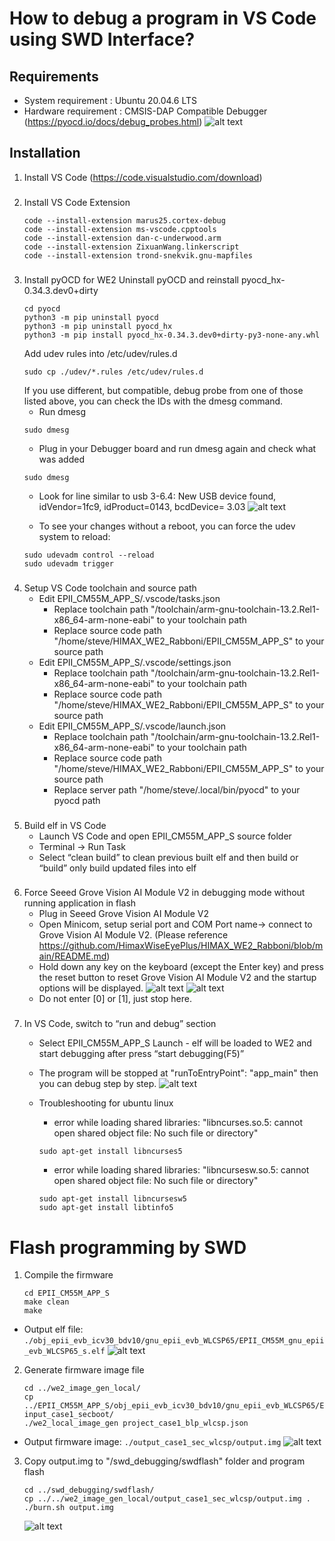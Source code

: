# How to debug a program in VS Code using SWD Interface?

## Requirements
- System requirement   : Ubuntu 20.04.6 LTS
- Hardware requirement : CMSIS-DAP Compatible Debugger (https://pyocd.io/docs/debug_probes.html)
    ![alt text](../images/swd_interface_connection.jpg)

## Installation
1. Install VS Code (https://code.visualstudio.com/download) 

###
2. Install VS Code Extension
    ```
    code --install-extension marus25.cortex-debug
    code --install-extension ms-vscode.cpptools
    code --install-extension dan-c-underwood.arm
    code --install-extension ZixuanWang.linkerscript
    code --install-extension trond-snekvik.gnu-mapfiles
    ```

###
3. Install pyOCD for WE2
   Uninstall pyOCD and reinstall pyocd_hx-0.34.3.dev0+dirty
    ```
    cd pyocd
    python3 -m pip uninstall pyocd
    python3 -m pip uninstall pyocd_hx
    python3 -m pip install pyocd_hx-0.34.3.dev0+dirty-py3-none-any.whl
    ```
    Add udev rules into /etc/udev/rules.d
    ```
    sudo cp ./udev/*.rules /etc/udev/rules.d
    ```
    If you use different, but compatible, debug probe from one of those listed above, you can check the IDs with the dmesg command.
    - Run dmesg
    ```
    sudo dmesg
    ```
    - Plug in your Debugger board and run dmesg again and check what was added
    ```
    sudo dmesg
    ```
    - Look for line similar to usb 3-6.4: New USB device found, idVendor=1fc9, idProduct=0143, bcdDevice= 3.03
    ![alt text](../images/nxp_usb_device_found.png)
  
    - To see your changes without a reboot, you can force the udev system to reload:
    ```
    sudo udevadm control --reload
    sudo udevadm trigger
    ```

###
4. Setup VS Code toolchain and source path
   - Edit EPII_CM55M_APP_S/.vscode/tasks.json
     - Replace toolchain path "/toolchain/arm-gnu-toolchain-13.2.Rel1-x86_64-arm-none-eabi" to your toolchain path
     - Replace source code path "/home/steve/HIMAX_WE2_Rabboni/EPII_CM55M_APP_S" to your source path
   - Edit EPII_CM55M_APP_S/.vscode/settings.json
     - Replace toolchain path "/toolchain/arm-gnu-toolchain-13.2.Rel1-x86_64-arm-none-eabi" to your toolchain path
     - Replace source code path "/home/steve/HIMAX_WE2_Rabboni/EPII_CM55M_APP_S" to your source path
   - Edit EPII_CM55M_APP_S/.vscode/launch.json
     - Replace toolchain path "/toolchain/arm-gnu-toolchain-13.2.Rel1-x86_64-arm-none-eabi" to your toolchain path
     - Replace source code path "/home/steve/HIMAX_WE2_Rabboni/EPII_CM55M_APP_S" to your source path
     - Replace server path "/home/steve/.local/bin/pyocd" to your pyocd path

###
5. Build elf in VS Code
    - Launch VS Code and open EPII_CM55M_APP_S source folder
    - Terminal -> Run Task
    - Select “clean build” to clean previous built elf and then build or “build” only build updated files into elf

###
6. Force Seeed Grove Vision AI Module V2 in debugging mode without running application in flash
    - Plug in Seeed Grove Vision AI Module V2
    - Open Minicom, setup serial port and COM Port name-> connect to Grove Vision AI Module V2. (Please reference https://github.com/HimaxWiseEyePlus/HIMAX_WE2_Rabboni/blob/main/README.md)
    - Hold down any key on the keyboard (except the Enter key) and press the reset button to reset Grove Vision AI Module V2 and the startup options will be displayed.
    ![alt text](../images/grove_vision_ai_v2.png)
    ![alt text](../images/enter_debugging_mode.png)
    - Do not enter [0] or [1], just stop here.

###
7. In VS Code, switch to “run and debug” section
    - Select EPII_CM55M_APP_S Launch - elf will be loaded to WE2 and start debugging after press “start debugging(F5)”
    - The program will be stopped at "runToEntryPoint": "app_main" then you can debug step by step.
    ![alt text](../images/vs_code_debugging.png)

    - Troubleshooting for ubuntu linux
      - error while loading shared libraries: "libncurses.so.5: cannot open shared object file: No such file or directory"
      ```
      sudo apt-get install libncurses5
      ```

      - error while loading shared libraries: "libncursesw.so.5: cannot open shared object file: No such file or directory"
      ```
      sudo apt-get install libncursesw5
      sudo apt-get install libtinfo5
      ```

# Flash programming by SWD
1. Compile the firmware
    ```
    cd EPII_CM55M_APP_S
    make clean
    make
    ```
- Output elf file: `./obj_epii_evb_icv30_bdv10/gnu_epii_evb_WLCSP65/EPII_CM55M_gnu_epii_evb_WLCSP65_s.elf`
    ![alt text](../images/output_elf_file.png)
2. Generate firmware image file
    ```
    cd ../we2_image_gen_local/
    cp ../EPII_CM55M_APP_S/obj_epii_evb_icv30_bdv10/gnu_epii_evb_WLCSP65/EPII_CM55M_gnu_epii_evb_WLCSP65_s.elf input_case1_secboot/
    ./we2_local_image_gen project_case1_blp_wlcsp.json
    ```
- Output firmware image: `./output_case1_sec_wlcsp/output.img`
    ![alt text](../images/output_image.png)

3. Copy output.img to "/swd_debugging/swdflash" folder and program flash
    ```
    cd ../swd_debugging/swdflash/
    cp ../../we2_image_gen_local/output_case1_sec_wlcsp/output.img .
    ./burn.sh output.img
    ```
    ![alt text](../images/swd_burn_flash.png)
